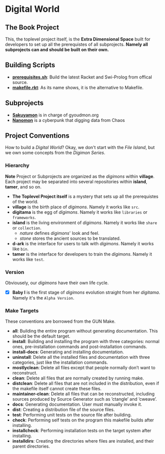 # Digital World

## The Book Project

This, the toplevel project itself, is the **Extra Dimensional Space**
built for developers to set up all the prerequistes of all subprojects.
**Namely all subprojects can and should be built on their own.**

## Building Scripts
* [**prerequisites.sh**](prerequisites.sh): Build the latest Racket and
  Swi-Prolog from offical source.
* [**makefile.rkt**](makefile.rkt): As its name shows, it is the
  alternative to Makefile.

## Subprojects
* [**Sakuyamon**](https://github.com/digital-world/sakuyamon) is in
  charge of gyoudmon.org
* [**Nanomon**](https://github.com/digital-world/nanomon) is a cyberpunk
  that digging data from Chaos

## Project Conventions

How to build a _Digital World_? Okay, we don't start with the _File
Island_, but we own some concepts from the _Digimon Series_.

### Hierarchy

**Note** Project or Subprojects are organized as the _digimons_ within
**village**. Each project may be separated into several repositories
within **island**, **tamer**, and so on.
* **The Toplevel Project itself** is a mystery that sets up all the
  prerequistes of the world.
* **village** is the birth place of _digimons_. Namely it works like
  `src`.
* **digitama** is the egg of _digimons_. Namely it works like
  `libraries` or `frameworks`.
* **island** is the living environment of _digimons_. Namely it works
  like `share` or `collection`.
  - _nature_ defines _digimons_' look and feel.
  - _stone_ stores the ancient sources to be translated.
* **d-ark** is the interface for users to talk with _digimons_. Namely
  it works like `bin`.
* **tamer** is the interface for developers to train the _digimons_.
  Namely it works like `test`.

### Version

Obviousely, our _digimons_ have their own life cycle.
* [X] **Baby I** is the first stage of _digimons_ evolution straight
  from her _digitama_. Namely it's the `Alpha Version`.

### Make Targets

These conventions are borrowed from the GUN Make.
* **all**: Building the entire program without generating documentation.
  This should be the default target.
* **install**: Building and installing the program with three
  categories: normal ones, pre-installation commands and
  post-installation commands.
* **install-docs**: Generating and installing documentation.
* **uninstall**: Delete all the installed files and documentation with
  three categories, just like the installation commands.
* **mostlyclean**: Delete all files except that people normally don’t
  want to reconstruct.
* **clean**: Delete all files that are normally created by running make.
* **distclean**: Delete all files that are not included in the
  distribution, even if the makefile itself cannot create these files.
* **maintainer-clean**: Delete all files that can be reconstructed,
  including sources produced by Source Generator such as ’ctangle’ and
  ’cweave’.
* **docs**: Generating documentation. User must manually invoke it.
* **dist**: Creating a distribution file of the source files.
* **test**: Performing unit tests on the source file after building.
* **check**: Performing self tests on the program this makefile builds
  after installing.
* **installcheck**: Performing installation tests on the target system
  after installing.
* **installdirs**: Creating the directories where files are installed,
  and their parent directories.
